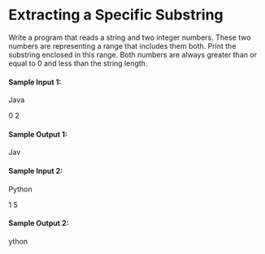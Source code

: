 # Extracting a Specific Substring
Write a program that reads a string and two integer numbers. These two numbers are representing a range that includes them both. Print the substring enclosed in this range. Both numbers are always greater than or equal to 0 and less than the string length.

#### Sample Input 1:
Java

0 2
#### Sample Output 1:
Jav

#### Sample Input 2:
Python

1 5
#### Sample Output 2:
ython
